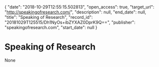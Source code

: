 {
  "date": "2018-10-29T12:55:15.502813", 
  "open_access": true, 
  "target_url": "http://speakingofresearch.com/", 
  "description": null, 
  "end_date": null, 
  "title": "Speaking of Research", 
  "record_id": "20181029T125515/Dh1NyOs+ibZYXAZ0DprK9Q==", 
  "publisher": "speakingofresearch.com", 
  "start_date": null
}

# Speaking of Research

None